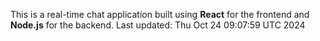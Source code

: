 This is a real-time chat application built using **React** for the frontend and **Node.js** for the backend.
Last updated: Thu Oct 24 09:07:59 UTC 2024
